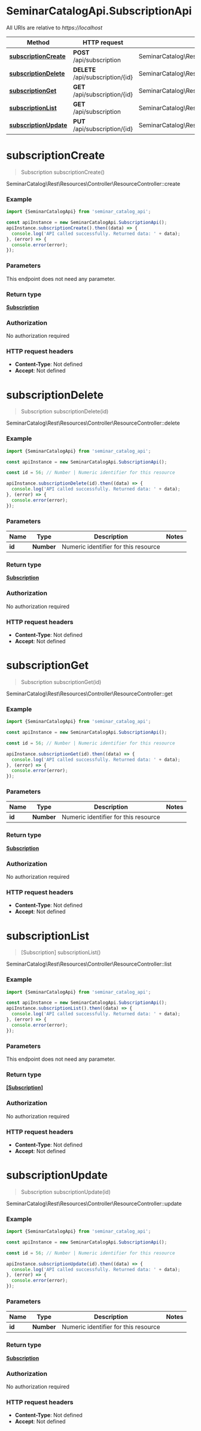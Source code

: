 # SeminarCatalogApi.SubscriptionApi

All URIs are relative to *https://localhost*

Method | HTTP request | Description
------------- | ------------- | -------------
[**subscriptionCreate**](SubscriptionApi.md#subscriptionCreate) | **POST** /api/subscription | SeminarCatalog\\Rest\\Resources\\Controller\\ResourceController::create
[**subscriptionDelete**](SubscriptionApi.md#subscriptionDelete) | **DELETE** /api/subscription/{id} | SeminarCatalog\\Rest\\Resources\\Controller\\ResourceController::delete
[**subscriptionGet**](SubscriptionApi.md#subscriptionGet) | **GET** /api/subscription/{id} | SeminarCatalog\\Rest\\Resources\\Controller\\ResourceController::get
[**subscriptionList**](SubscriptionApi.md#subscriptionList) | **GET** /api/subscription | SeminarCatalog\\Rest\\Resources\\Controller\\ResourceController::list
[**subscriptionUpdate**](SubscriptionApi.md#subscriptionUpdate) | **PUT** /api/subscription/{id} | SeminarCatalog\\Rest\\Resources\\Controller\\ResourceController::update


<a name="subscriptionCreate"></a>
# **subscriptionCreate**
> Subscription subscriptionCreate()

SeminarCatalog\\Rest\\Resources\\Controller\\ResourceController::create

### Example
```javascript
import {SeminarCatalogApi} from 'seminar_catalog_api';

const apiInstance = new SeminarCatalogApi.SubscriptionApi();
apiInstance.subscriptionCreate().then((data) => {
  console.log('API called successfully. Returned data: ' + data);
}, (error) => {
  console.error(error);
});

```

### Parameters
This endpoint does not need any parameter.

### Return type

[**Subscription**](Subscription.md)

### Authorization

No authorization required

### HTTP request headers

 - **Content-Type**: Not defined
 - **Accept**: Not defined

<a name="subscriptionDelete"></a>
# **subscriptionDelete**
> Subscription subscriptionDelete(id)

SeminarCatalog\\Rest\\Resources\\Controller\\ResourceController::delete

### Example
```javascript
import {SeminarCatalogApi} from 'seminar_catalog_api';

const apiInstance = new SeminarCatalogApi.SubscriptionApi();

const id = 56; // Number | Numeric identifier for this resource

apiInstance.subscriptionDelete(id).then((data) => {
  console.log('API called successfully. Returned data: ' + data);
}, (error) => {
  console.error(error);
});

```

### Parameters

Name | Type | Description  | Notes
------------- | ------------- | ------------- | -------------
 **id** | **Number**| Numeric identifier for this resource | 

### Return type

[**Subscription**](Subscription.md)

### Authorization

No authorization required

### HTTP request headers

 - **Content-Type**: Not defined
 - **Accept**: Not defined

<a name="subscriptionGet"></a>
# **subscriptionGet**
> Subscription subscriptionGet(id)

SeminarCatalog\\Rest\\Resources\\Controller\\ResourceController::get

### Example
```javascript
import {SeminarCatalogApi} from 'seminar_catalog_api';

const apiInstance = new SeminarCatalogApi.SubscriptionApi();

const id = 56; // Number | Numeric identifier for this resource

apiInstance.subscriptionGet(id).then((data) => {
  console.log('API called successfully. Returned data: ' + data);
}, (error) => {
  console.error(error);
});

```

### Parameters

Name | Type | Description  | Notes
------------- | ------------- | ------------- | -------------
 **id** | **Number**| Numeric identifier for this resource | 

### Return type

[**Subscription**](Subscription.md)

### Authorization

No authorization required

### HTTP request headers

 - **Content-Type**: Not defined
 - **Accept**: Not defined

<a name="subscriptionList"></a>
# **subscriptionList**
> [Subscription] subscriptionList()

SeminarCatalog\\Rest\\Resources\\Controller\\ResourceController::list

### Example
```javascript
import {SeminarCatalogApi} from 'seminar_catalog_api';

const apiInstance = new SeminarCatalogApi.SubscriptionApi();
apiInstance.subscriptionList().then((data) => {
  console.log('API called successfully. Returned data: ' + data);
}, (error) => {
  console.error(error);
});

```

### Parameters
This endpoint does not need any parameter.

### Return type

[**[Subscription]**](Subscription.md)

### Authorization

No authorization required

### HTTP request headers

 - **Content-Type**: Not defined
 - **Accept**: Not defined

<a name="subscriptionUpdate"></a>
# **subscriptionUpdate**
> Subscription subscriptionUpdate(id)

SeminarCatalog\\Rest\\Resources\\Controller\\ResourceController::update

### Example
```javascript
import {SeminarCatalogApi} from 'seminar_catalog_api';

const apiInstance = new SeminarCatalogApi.SubscriptionApi();

const id = 56; // Number | Numeric identifier for this resource

apiInstance.subscriptionUpdate(id).then((data) => {
  console.log('API called successfully. Returned data: ' + data);
}, (error) => {
  console.error(error);
});

```

### Parameters

Name | Type | Description  | Notes
------------- | ------------- | ------------- | -------------
 **id** | **Number**| Numeric identifier for this resource | 

### Return type

[**Subscription**](Subscription.md)

### Authorization

No authorization required

### HTTP request headers

 - **Content-Type**: Not defined
 - **Accept**: Not defined


